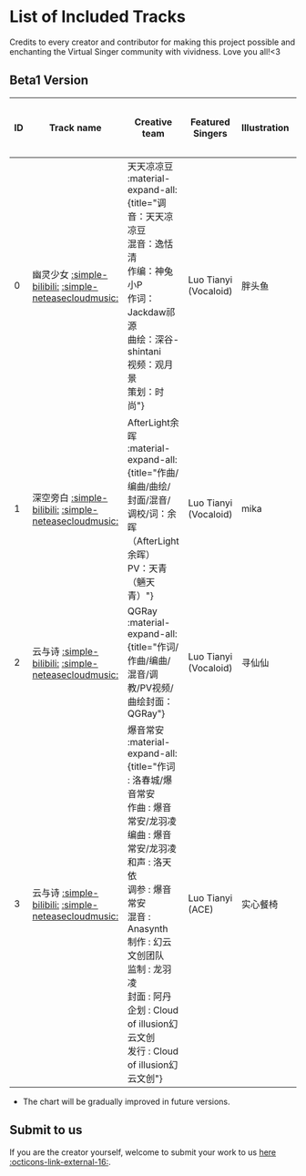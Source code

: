 # List of Included Tracks

Credits to every creator and contributor for making this project possible and enchanting the Virtual Singer community with vividness. Love you all!<3

<!--
曲目链接有缺失吗？请确认一下：
1. 目前暂时只收录哔哩哔哩与网易云音乐的链接，其他平台会在之后逐步完善。
2. 链接内容必须由创作者本人投稿。

如果确认缺失，欢迎通过 Issue 或 PR 提交。
---> 

## Beta1 Version

| ID | Track name                                                                                                                                                                                                     | Creative team                                                                                                                                                                                                                                                                                                                                                                                                                                   | Featured Singers                         | Illustration | 窥星定数 | 启明定数 | 天枢定数  | 无垠定数  |
| -- | -------------------------------------------------------------------------------------------------------------------------------------------------------------------------------------------------------------- | ----------------------------------------------------------------------------------------------------------------------------------------------------------------------------------------------------------------------------------------------------------------------------------------------------------------------------------------------------------------------------------------------------------------------------------------------- | ---------------------------------------- | ------------ | ---- | ---- | ----- | ----- |
| 0  | 幽灵少女 [:simple-bilibili:](https://www.bilibili.com/video/BV1qX4y1w7k3) [:simple-neteasecloudmusic:](https://music.163.com/#/song?id=1867992176) | 天天凉凉豆 :material-expand-all:{title="调音：天天凉凉豆<br>混音：逸恬清<br>作编：神兔小P<br>作词：Jackdaw祁源<br>曲绘：深谷-shintani<br>视频：观月景<br>策划：时尚"}                                                                                                                                                                                                                                                                                         | Luo Tianyi (Vocaloid) | 胖头鱼          | 1 晨峦 | -    | -     | -     |
| 1  | 深空旁白 [:simple-bilibili:](https://www.bilibili.com/video/BV1CY411G7Fb) [:simple-neteasecloudmusic:](https://music.163.com/#/song?id=1927925447) | AfterLight余晖 :material-expand-all:{title="作曲/编曲/曲绘/封面/混音/调校/词：余晖（AfterLight余晖）<br>PV：天青（魎天青）"}                                                                                                                                                                                                                                                                                                                  | Luo Tianyi (Vocaloid) | mika         | -    | 8 晨峦 | -     | -     |
| 2  | 云与诗 [:simple-bilibili:](https://www.bilibili.com/video/BV1im411U77G) [:simple-neteasecloudmusic:](https://music.163.com/#/song?id=2051891255)  | QGRay :material-expand-all:{title="作词/作曲/编曲/混音/调教/PV视频/曲绘封面：QGRay"}                                                                                                                                                                                                                                                                                                                                             | Luo Tianyi (Vocaloid) | 寻仙仙          | -    | -    | 12 晨峦 | -     |
| 3  | 云与诗 [:simple-bilibili:](https://www.bilibili.com/video/BV1im411U77G) [:simple-neteasecloudmusic:](https://music.163.com/#/song?id=2051891255)  | 爆音常安 :material-expand-all:{title="作词 : 洛春城/爆音常安<br>作曲 : 爆音常安/龙羽凌<br>编曲 : 爆音常安/龙羽凌<br>和声 : 洛天依<br>调参 : 爆音常安<br>混音 : Anasynth<br>制作 : 幻云文创团队<br>监制 : 龙羽凌<br>封面 : 阿丹<br>企划 : Cloud of illusion幻云文创<br>发行 : Cloud of illusion幻云文创"} | Luo Tianyi (ACE)      | 实心餐椅         | -    | -    | -     | 17 晨峦 |

- The chart will be gradually improved in future versions.

## Submit to us

If you are the creator yourself, welcome to submit your work to us [here :octicons-link-external-16:](http://chenluan.mikecrm.com/Fkmdp4z).
